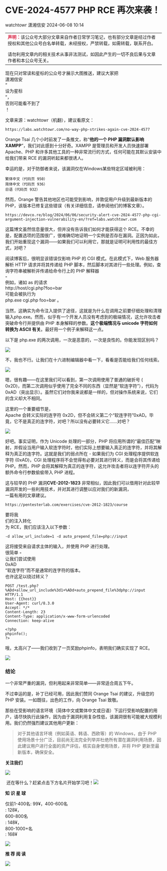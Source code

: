 #  CVE-2024-4577 PHP RCE 再次来袭！   
watchtowr  潇湘信安   2024-06-08 10:14  
  
<table><tbody><tr><td width="557" valign="top" height="62" style="word-break: break-all;"><section style="margin-bottom: 15px;"><span style="font-size: 14px;"><span style="color: rgb(217, 33, 66);"><strong>声明：</strong></span>该公众号大部分文章来自作者日常学习笔记，也有部分文章是经过作者授权和其他公众号白名单转载，未经授权，严禁转载，如需转载，联系开白。</span></section><section><span style="font-size: 14px;">请勿利用文章内的相关技术从事非法测试，如因此产生的一切不良后果与文章作者和本公众号无关。</span></section></td></tr></tbody></table>  
  
现在只对常读和星标的公众号才展示大图推送，建议大家把  
潇湘信安  
“  
设为星标  
”，  
否则可能看不到了  
！  
  
  
文章来源：watchtowr（机翻），建议看原文：  
```
https://labs.watchtowr.com/no-way-php-strikes-again-cve-2024-4577
```  
  
  
Orange Tsai 几个小时前发了一条推文，称“**他的一个 PHP 漏洞默认影响 XAMPP**”，我们对此感到十分好奇。XAMPP 是管理员和开发人员快速部署 Apache、PHP 和许多其他工具的一种非常流行的方式，任何可能在其默认安装中给我们带来 RCE 的漏洞听起来都很诱人。  
  
  
幸运的是，对于防御者来说，该漏洞仅在Windows某些特定区域被利用：  
```
繁体中文（代码页 950）
简体中文（代码页 936）
日语（代码页 932）
```  
  
  
然而，Orange 警告其他地区也可能受到影响，并敦促用户升级到最新版本的 PHP，该版本已修复这些错误（有关详细信息，请参阅他们的博客文章）。  
```
https://devco.re/blog/2024/06/06/security-alert-cve-2024-4577-php-cgi-argument-injection-vulnerability-en/?ref=labs.watchtowr.com
```  
  
  
这篇博文虽然信息量很大，但并没有告诉我们如何才能获得这个 RCE。不幸的是，配置选项的范围很广，很难确切地证明一个实例是否存在漏洞。正因为如此，我们开始重现这个漏洞——如果我们可以利用它，那就是证明可利用性的最佳方式，对吧？  
  
阅读博客后，很明显该错误仅影响 PHP 的 CGI 模式。在此模式下，Web 服务器解析 HTTP 请求并将其传递给 PHP 脚本，然后脚本对其进行一些处理。例如，查询字符串被解析并传递给命令行上的 PHP 解释器   
**-**  
 例如，诸如 as 的请求  
http://host/cgi.php?foo=bar   
可能会被执行为   
php.exe cgi.php foo=bar 。  
  
当然，这确实为命令注入提供了途径，这就是为什么在调用之前要仔细处理和清理输入php.exe。然而，似乎有一个开发人员没有考虑到的极端情况，这允许攻击者突破命令行并提供由 PHP 本身解释的参数。**这个极端情况与 unicode 字符如何转换为 ASCII 有关**。最好用一个例子来解释这一点。  
  
以下是 php.exe 的两次调用，一次是恶意的，一次是良性的。你能发现区别吗？  
  
![](https://mmbiz.qpic.cn/sz_mmbiz_png/XOPdGZ2MYOdvGtDaPwbekc8sTdZp5AtDnVBqaDs11ic29IaNzeaTn1SPgHdPBQvl3oDoRXvTYB2C1dpmNB6aEsw/640?wx_fmt=png&from=appmsg "")  
  
  
不，我也不行。让我们在十六进制编辑器中看一下，看看是否能给我们任何线索。  
  
![](https://mmbiz.qpic.cn/sz_mmbiz_png/XOPdGZ2MYOdvGtDaPwbekc8sTdZp5AtDAEhmKklfWpKsicjpvyl5aqibBWkHJwPpicCiaUeC8v8O2cHickDBs6FNNqA/640?wx_fmt=png&from=appmsg "")  
  
  
嗯，很有趣——在这里我们可以看到，第一次调用使用了普通的破折号 (  
0x2D)，而第二次调用似乎使用了完全不同的东西（显然是“软连字符”），代码为   
0xAD（突出显示）。虽然它们对你我来说都是一样的，但对操作系统来说，它们的含义却大不相同。  
  
这里的一个重要细节是，  
Apache 会转义实际的连字符 0x2D，但不会转义第二个“软连字符”0xAD。毕竟，它不是真正的连字符，对吧？所以没有必要转义它……对吧？  
  
![](https://mmbiz.qpic.cn/sz_mmbiz_png/XOPdGZ2MYOdvGtDaPwbekc8sTdZp5AtDkGqIbn5RNfJic1IxWTP6kOBsSoFF4JAibAhmEDTMMPZicB8icbWTzU3IQg/640?wx_fmt=png&from=appmsg "")  
  
  
好吧。事实证明，作为 Unicode 处理的一部分，PHP 将应用所谓的“最佳匹配”映射，并假设当用户输入软连字符时，他们实际上想要输入真正的连字符，并将其解释为真正的连字符。这就是我们的弱点所在 - 如果我们为 CGI 处理程序提供软连字符 (0xAD)，CGI 处理程序将不会觉得有必要对其进行转义，而是会将其传递给 PHP。然而，PHP 会将其解释为真正的连字符，这允许攻击者将以连字符开头的额外命令行参数偷偷带入 PHP 进程。  
  
这与较早的 PHP 漏洞**CVE-2012-1823** 非常相似，因此我们可以借用针对此较早漏洞开发的一些利用技术，并对其进行调整以应对我们的新漏洞，  
一篇有用的文章建议。  
```
https://pentesterlab.com/exercises/cve-2012-1823/course
```  
  
要将我  
们的注入转化  
为 RCE，我们应该注入以下参数：  
```
-d allow_url_include=1 -d auto_prepend_file=php://input
```  
  
这将接受来自请求主体的输入，并使用 PHP 进行处理。  
很简单 **-**  
 让我们尝试使用   
0xAD  
“软连字符”而不是通常的连字符的版本。  
也许这足以绕过转义？  
```
POST /test.php?%ADd+allow_url_include%3d1+%ADd+auto_prepend_file%3dphp://input HTTP/1.1
Host: {{host}}
User-Agent: curl/8.3.0
Accept: */*
Content-Length: 23
Content-Type: application/x-www-form-urlencoded
Connection: keep-alive

<?php
phpinfo();
?>
```  
  
  
哦，太高兴了——我们收到了一页奖励phpinfo，表明我们确实实现了 RCE。  
  
![](https://mmbiz.qpic.cn/sz_mmbiz_jpg/XOPdGZ2MYOdvGtDaPwbekc8sTdZp5AtDEiaZe7lJODXjH7FJKicAQvN7a8j9248VWicJGp2oZCX2rozH9TuYYSu9w/640?wx_fmt=jpeg&from=appmsg "")  
  
###   
### 结论  
  
一个非常严重的漏洞，但利用起来非常简单——非常适合周五下午。  
  
不过幸运的是，补丁已经可用，因此我们赞同 Orange Tsai 的建议，升级您的 PHP 安装。一如既往，出色的工作，向 Orange Tsai 致敬。  
  
那些在受影响的语言环境（简体中文或繁体中文或日语）下运行受影响配置的用户，请尽快执行此操作，因为由于漏洞利用复杂性低，该漏洞很有可能被大规模利用。我们仍然强烈建议其他用户更新：  
> 对于其他语言环境（例如英语、韩语、西欧等）的 Windows，由于 PHP 使用场景十分广泛，目前尚无法完全列举并杜绝所有潜在漏洞利用场景，因此建议用户进行全面的资产评估，核实自身使用场景，并将 PHP 更新至最新版本，确保安全。  
  
  
  
  
**关注我们**  
  
![](https://mmbiz.qpic.cn/mmbiz_png/XOPdGZ2MYOeSsicAgIUNHtMib9a69NOWXw1A7mgRqqiat1SycQ0b6e5mBqC0pVJ3oicrQnCTh4gqMGiaKUPicTsUc4Tw/640?wx_fmt=png&wxfrom=5&wx_lazy=1&wx_co=1 "")  
  
 还在等什么？赶紧点击下方名片开始学习吧！![](https://mmbiz.qpic.cn/mmbiz_png/XOPdGZ2MYOeSsicAgIUNHtMib9a69NOWXw1A7mgRqqiat1SycQ0b6e5mBqC0pVJ3oicrQnCTh4gqMGiaKUPicTsUc4Tw/640?wx_fmt=png&wxfrom=5&wx_lazy=1&wx_co=1 "")  
  
  
  
  
**知 识 星 球**  
  
  
  
仅前1-400名: 99¥，400-600名  
: 128¥，  
600-800名  
: 148¥，  
800-1000+名  
: 168¥  
  
![](https://mmbiz.qpic.cn/sz_mmbiz_png/XOPdGZ2MYOcKGNyJ8jSPNpMahribWIY2cut8eAiakTpr6lAzlLt1xubcuUg4la0LMHmhnENia4icnjOwTsfDqq4I7A/640?wx_fmt=png&from=appmsg "")  
  
**推 荐 阅 读**  
  
  
  
  
[](http://mp.weixin.qq.com/s?__biz=Mzg4NTUwMzM1Ng==&mid=2247499188&idx=1&sn=9ce15a0e66b2595285e544aaa0c49c24&chksm=cfa559a7f8d2d0b162f00e0c1b02c85219f2668c282b32967b2530f15051b47b21ee2855a783&scene=21#wechat_redirect)  
  
[](http://mp.weixin.qq.com/s?__biz=Mzg4NTUwMzM1Ng==&mid=2247496043&idx=1&sn=4daa27ade9915de6021fea1c2a21d7bc&chksm=cfa55578f8d2dc6ef887ce27215f942ec233320fa6878bc1666ce0fecb0e7f6c7f96a3ba4e2b&scene=21#wechat_redirect)  
  
[](http://mp.weixin.qq.com/s?__biz=Mzg4NTUwMzM1Ng==&mid=2247486327&idx=1&sn=71fc57dc96c7e3b1806993ad0a12794a&chksm=cfa6af64f8d1267259efd56edab4ad3cd43331ec53d3e029311bae1da987b2319a3cb9c0970e&scene=21#wechat_redirect)  
  
  
![](https://mmbiz.qpic.cn/mmbiz_png/XOPdGZ2MYOdAPjIVeN2ZahG9ibP0Y3wlfg6BO1WO7MZfo1JeW7zDWcLSTQ5Ek8zXAia5w1nMnogpbpXP6OxXXOicA/640?wx_fmt=png "")  
  
